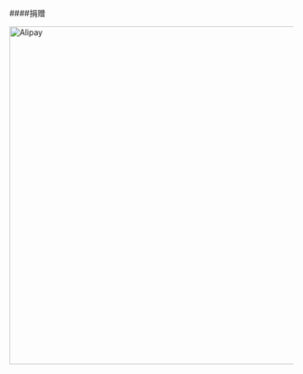 ####捐赠


<img src="https://raw.githubusercontent.com/sanshu-rom/MiuiOTA/blob/miui/donation/donation.jpg" width="600" alt="Alipay">
